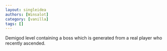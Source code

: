 ```yaml
---
layout: singleidea
authors: [Winsalot]
category: [vanilla]
tags: []
---
```

Demigod level containing a boss which is generated from a real player who recently ascended.
